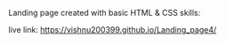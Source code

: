 Landing page created with basic HTML & CSS skills:

live link: https://vishnu200399.github.io/Landing_page4/
